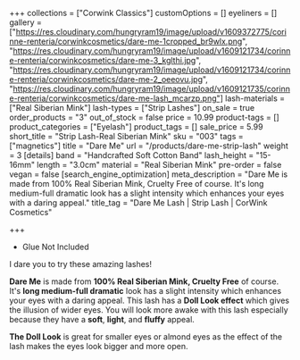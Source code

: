 +++
collections = ["Corwink Classics"]
customOptions = []
eyeliners = []
gallery = ["https://res.cloudinary.com/hungryram19/image/upload/v1609372775/corinne-renteria/corwinkcosmetics/dare-me-1cropped_br9wlx.png", "https://res.cloudinary.com/hungryram19/image/upload/v1609121734/corinne-renteria/corwinkcosmetics/dare-me-3_kglthi.jpg", "https://res.cloudinary.com/hungryram19/image/upload/v1609121734/corinne-renteria/corwinkcosmetics/dare-me-2_oeeovu.jpg", "https://res.cloudinary.com/hungryram19/image/upload/v1609121735/corinne-renteria/corwinkcosmetics/dare-me-lash_mcarzp.png"]
lash-materials = ["Real Siberian Mink"]
lash-types = ["Strip Lashes"]
on_sale = true
order_products = "3"
out_of_stock = false
price = 10.99
product-tags = []
product_categories = ["Eyelash"]
product_tags = []
sale_price = 5.99
short_title = "Strip Lash-Real Siberian Mink"
sku = "003"
tags = ["magnetics"]
title = "Dare Me"
url = "/products/dare-me-strip-lash"
weight = 3
[details]
band = "Handcrafted Soft Cotton Band"
lash_height = "15-16mm"
length = "3.0cm"
material = "Real Siberian Mink"
pre-order = false
vegan = false
[search_engine_optimization]
meta_description = "Dare Me is made from 100% Real Siberian Mink, Cruelty Free of course. It's long medium-full dramatic look has a slight intensity which enhances your eyes with a daring appeal."
title_tag = "Dare Me Lash | Strip Lash | CorWink Cosmetics"

+++
* Glue Not Included

I dare you to try these amazing lashes!

**Dare Me** is made from **100% Real Siberian Mink, Cruelty Free** of course. It's **long medium-full dramatic** look has a slight intensity which enhances your eyes with a daring appeal. This lash has a **Doll Look effect** which gives the illusion of wider eyes. You will look more awake with this lash especially because they have a **soft**, **light**, and **fluffy** appeal.

**The Doll Look** is great for smaller eyes or almond eyes as the effect of the lash makes the eyes look bigger and more open.